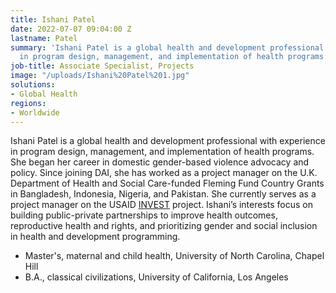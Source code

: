 ```yaml
---
title: Ishani Patel
date: 2022-07-07 09:04:00 Z
lastname: Patel
summary: 'Ishani Patel is a global health and development professional with experience
  in program design, management, and implementation of health programs. '
job-title: Associate Specialist, Projects
image: "/uploads/Ishani%20Patel%201.jpg"
solutions:
- Global Health
regions:
- Worldwide
---
```


Ishani Patel is a global health and development professional with experience in program design, management, and implementation of health programs. She began her career in domestic gender-based violence advocacy and policy. Since joining DAI, she has worked as a project manager on the U.K. Department of Health and Social Care-funded Fleming Fund Country Grants in Bangladesh, Indonesia, Nigeria, and Pakistan. She currently serves as a project manager on the USAID [INVEST](https://www.dai.com/our-work/projects/worldwide-the-invest-project) project. Ishani’s interests focus on building public-private partnerships to improve health outcomes, reproductive health and rights, and prioritizing gender and social inclusion in health and development programming.

* Master's, maternal and child health, University of North Carolina, Chapel Hill
* B.A., classical civilizations, University of California, Los Angeles